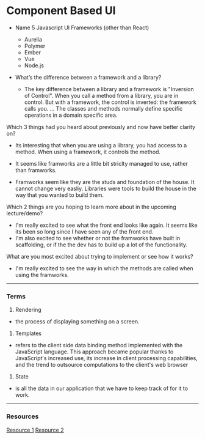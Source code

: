 
# Component Based UI

- Name 5 Javascript UI Frameworks (other than React)
    - Aurelia
    - Polymer
    - Ember
    - Vue
    - Node.js

- What’s the difference between a framework and a library?
  - The key difference between a library and a framework is "Inversion of Control". When you call a method from a library, you are in control. But with a framework, the control is inverted: the framework calls you. ... The classes and methods normally define specific operations in a domain specific area.

Which 3 things had you heard about previously and now have better clarity on?
  - Its interesting that when you are using a library, you had access to a method.  When using a framework, it controls the method.  

  - It seems like framworks are a little bit striclty managed to use, rather than framworks.

  - Framworks seem like they are the studs and foundation of the house.  It cannot change very easliy.  Libraries were tools to build the house in the way that you wanted to build them.  

Which 2 things are you hoping to learn more about in the upcoming lecture/demo?
  - I'm really excited to see what the front end looks like again.  It seems like its been so long since I have seen any of the front end. 
  - I'm also excited to see whether or not the framworks have built in scaffolding, or if the the dev has to build up a lot of the functionality. 

What are you most excited about trying to implement or see how it works?
  - I'm really excited to see the way in which the methods are called when using the framworks. 


***

### Terms

1. Rendering 
  - the process of displaying something on a screen.

1. Templates 
  -  refers to the client side data binding method implemented with the JavaScript language. This approach became popular thanks to JavaScript's increased use, its increase in client processing capabilities, and the trend to outsource computations to the client's web browser

1. State
  -  is all the data in our application that we have to keep track of for it to work.




*** 

### Resources 
[Resource 1](https://www.programcreek.com/2011/09/what-is-the-difference-between-a-java-library-and-a-framework/#:~:text=The%20key%20difference%20between%20a,inverted%3A%20the%20framework%20calls%20you.&text=The%20classes%20and%20methods%20normally,in%20a%20domain%20specific%20area.)
[Resource 2](https://stackoverflow.com/questions/24698165/what-does-rendering-mean-backbone-js)
